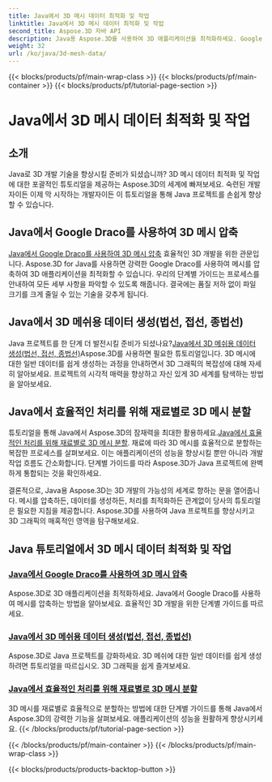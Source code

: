 ```yaml
---
title: Java에서 3D 메시 데이터 최적화 및 작업
linktitle: Java에서 3D 메시 데이터 최적화 및 작업
second_title: Aspose.3D 자바 API
description: Java용 Aspose.3D를 사용하여 3D 애플리케이션을 최적화하세요. Google Draco로 메시를 압축하고, 메시 데이터를 생성하고, 재료별로 3D 메시를 효율적으로 처리하는 방법을 알아보세요.
weight: 32
url: /ko/java/3d-mesh-data/
---
```


{{< blocks/products/pf/main-wrap-class >}}
{{< blocks/products/pf/main-container >}}
{{< blocks/products/pf/tutorial-page-section >}}

# Java에서 3D 메시 데이터 최적화 및 작업

## 소개

Java로 3D 개발 기술을 향상시킬 준비가 되셨습니까? 3D 메시 데이터 최적화 및 작업에 대한 포괄적인 튜토리얼을 제공하는 Aspose.3D의 세계에 빠져보세요. 숙련된 개발자이든 이제 막 시작하는 개발자이든 이 튜토리얼을 통해 Java 프로젝트를 손쉽게 향상할 수 있습니다.

## Java에서 Google Draco를 사용하여 3D 메시 압축

[Java에서 Google Draco를 사용하여 3D 메시 압축](./compress-meshes-google-draco/) 효율적인 3D 개발을 위한 관문입니다. Aspose.3D for Java를 사용하면 강력한 Google Draco를 사용하여 메시를 압축하여 3D 애플리케이션을 최적화할 수 있습니다. 우리의 단계별 가이드는 프로세스를 안내하여 모든 세부 사항을 파악할 수 있도록 해줍니다. 결국에는 품질 저하 없이 파일 크기를 크게 줄일 수 있는 기술을 갖추게 됩니다.

## Java에서 3D 메쉬용 데이터 생성(법선, 접선, 종법선)

 Java 프로젝트를 한 단계 더 발전시킬 준비가 되셨나요?[Java에서 3D 메쉬용 데이터 생성(법선, 접선, 종법선)](./generate-mesh-data/)Aspose.3D를 사용하면 필요한 튜토리얼입니다. 3D 메시에 대한 일반 데이터를 쉽게 생성하는 과정을 안내하면서 3D 그래픽의 복잡성에 대해 자세히 알아보세요. 프로젝트의 시각적 매력을 향상하고 자신 있게 3D 세계를 탐색하는 방법을 알아보세요.

## Java에서 효율적인 처리를 위해 재료별로 3D 메시 분할

 튜토리얼을 통해 Java에서 Aspose.3D의 잠재력을 최대한 활용하세요.[Java에서 효율적인 처리를 위해 재료별로 3D 메시 분할](./split-meshes-by-material/). 재료에 따라 3D 메시를 효율적으로 분할하는 복잡한 프로세스를 살펴보세요. 이는 애플리케이션의 성능을 향상시킬 뿐만 아니라 개발 작업 흐름도 간소화합니다. 단계별 가이드를 따라 Aspose.3D가 Java 프로젝트에 완벽하게 통합되는 것을 확인하세요.

결론적으로, Java용 Aspose.3D는 3D 개발의 가능성의 세계로 향하는 문을 열어줍니다. 메시를 압축하든, 데이터를 생성하든, 처리를 최적화하든 관계없이 당사의 튜토리얼은 필요한 지침을 제공합니다. Aspose.3D를 사용하여 Java 프로젝트를 향상시키고 3D 그래픽의 매혹적인 영역을 탐구해보세요.
## Java 튜토리얼에서 3D 메시 데이터 최적화 및 작업
### [Java에서 Google Draco를 사용하여 3D 메시 압축](./compress-meshes-google-draco/)
Aspose.3D로 3D 애플리케이션을 최적화하세요. Java에서 Google Draco를 사용하여 메시를 압축하는 방법을 알아보세요. 효율적인 3D 개발을 위한 단계별 가이드를 따르세요.
### [Java에서 3D 메쉬용 데이터 생성(법선, 접선, 종법선)](./generate-mesh-data/)
Aspose.3D로 Java 프로젝트를 강화하세요. 3D 메쉬에 대한 일반 데이터를 쉽게 생성하려면 튜토리얼을 따르십시오. 3D 그래픽을 쉽게 즐겨보세요.
### [Java에서 효율적인 처리를 위해 재료별로 3D 메시 분할](./split-meshes-by-material/)
3D 메시를 재료별로 효율적으로 분할하는 방법에 대한 단계별 가이드를 통해 Java에서 Aspose.3D의 강력한 기능을 살펴보세요. 애플리케이션의 성능을 원활하게 향상시키세요.
{{< /blocks/products/pf/tutorial-page-section >}}

{{< /blocks/products/pf/main-container >}}
{{< /blocks/products/pf/main-wrap-class >}}

{{< blocks/products/products-backtop-button >}}
